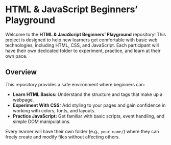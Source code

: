 # HTML & JavaScript Beginners’ Playground

Welcome to the **HTML & JavaScript Beginners’ Playground** repository! This project is designed to help new learners get comfortable with basic web technologies, including HTML, CSS, and JavaScript. Each participant will have their own dedicated folder to experiment, practice, and learn at their own pace.

## Overview

This repository provides a safe environment where beginners can:

- **Learn HTML Basics:** Understand the structure and tags that make up a webpage.
- **Experiment With CSS:** Add styling to your pages and gain confidence in working with colors, fonts, and layouts.
- **Practice JavaScript:** Get familiar with basic scripts, event handling, and simple DOM manipulations.

Every learner will have their own folder (e.g., `your-name/`) where they can freely create and modify files without affecting others.


